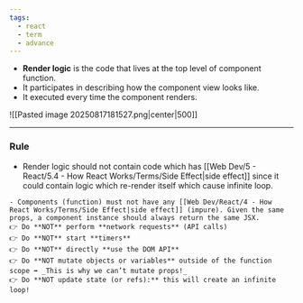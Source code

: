 ```yaml
---
tags:
  - react
  - term
  - advance
---
```


- **Render logic** is the code that lives at the top level of component function.
- It participates in describing how the component view looks like.
- It executed every time the component renders.

![[Pasted image 20250817181527.png|center|500]]

---

### Rule
- Render logic should not contain code which has [[Web Dev/5 - React/5.4 - How React Works/Terms/Side Effect|side effect]] since it could contain logic which re-render itself which cause infinite loop.
  
```ad-important
- Components (function) must not have any [[Web Dev/React/4 - How React Works/Terms/Side Effect|side effect]] (impure). Given the same props, a component instance should always return the same JSX.
👉 Do **NOT** perform **network requests** (API calls)
👉 Do **NOT** start **timers**
👉 Do **NOT** directly **use the DOM API**
👉 Do **NOT mutate objects or variables** outside of the function scope ➡️ _This is why we can’t mutate props!_
👉 Do **NOT update state (or refs):** this will create an infinite loop!
```
